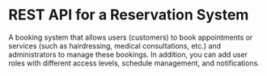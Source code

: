 # REST API for a Reservation System
A booking system that allows users (customers) to book appointments or services (such as hairdressing, medical consultations, etc.) and administrators to manage these bookings. In addition, you can add user roles with different access levels, schedule management, and notifications.
